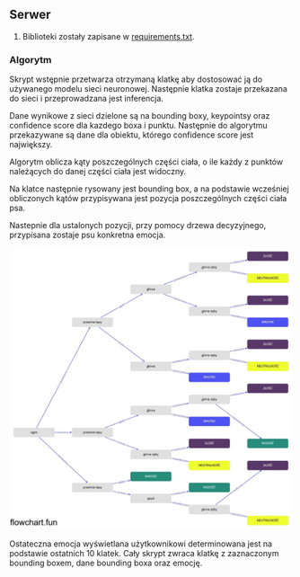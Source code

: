 ## Serwer
1. Biblioteki zostały zapisane w [requirements.txt](./requirements.txt). 

### Algorytm

Skrypt wstępnie przetwarza otrzymaną klatkę aby dostosować ją do używanego modelu sieci neuronowej. Następnie klatka zostaje przekazana do sieci i przeprowadzana jest inferencja.

Dane wynikowe z sieci dzielone są na bounding boxy, keypointsy oraz confidence score dla kazdego boxa i punktu. Następnie do algorytmu przekazywane są dane dla obiektu, którego confidence score jest największy. 

Algorytm oblicza kąty poszczególnych części ciała, o ile każdy z punktów należących do danej części ciała jest widoczny.

Na klatce następnie rysowany jest bounding box, a na podstawie wcześniej obliczonych kątów przypisywana jest pozycja poszczególnych części ciała psa.

Nastepnie dla ustalonych pozycji, przy pomocy drzewa decyzyjnego, przypisana zostaje psu konkretna emocja. 

![Drzewo decyzyjne](./drzewo_decyzyjne.png)

Ostateczna emocja wyświetlana użytkownikowi determinowana jest na podstawie ostatnich 10 klatek. Cały skrypt zwraca klatkę z zaznaczonym bounding boxem, dane bounding boxa oraz emocję.
